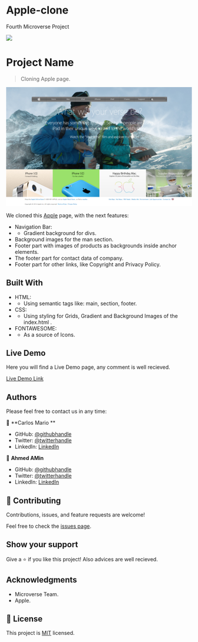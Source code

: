 # Apple-clone

Fourth Microverse Project

![](https://img.shields.io/badge/Microverse-blueviolet)

# Project Name

> Cloning Apple page.

![screenshot](./src/images/app_screenshot.png)

We cloned this [Apple](https://web.archive.org/web/20140301004610/http://www.apple.com/) page, with the next features:

- Navigation Bar:
- - Gradient background for divs.
- Background images for the man section.
- Footer part with images of products as backgrounds inside anchor elements.
- The footer part for contact data of company.
- Footer part for other links, like Copyright and Privacy Policy.

## Built With

- HTML:
- - Using semantic tags like: main, section, footer.
- CSS:
- - Using styling for Grids, Gradient and Background Images of the index.html .
- FONTAWESOME:
- - As a source of Icons.

## Live Demo

Here you will find a Live Demo page, any comment is well recieved.

[Live Demo Link](https://raw.githack.com/AhmedAmin90/Apple-clone/main/index.html)

## Authors

Please feel free to contact us in any time:

👤 **Carlos Mario **

- GitHub: [@githubhandle](https://github.com/MrkarlosM)
- Twitter: [@twitterhandle](@MrkarlosM)
- LinkedIn: [LinkedIn](https://www.linkedin.com/in/carlos-mario-martinez-b1768355/)

👤 **Ahmed AMin**

- GitHub: [@githubhandle](https://github.com/AhmedAmin90)
- Twitter: [@twitterhandle](https://twitter.com/AhmedAmin12383)
- LinkedIn: [LinkedIn](https://www.linkedin.com/in/ahmed-amin-quality/)

## 🤝 Contributing

Contributions, issues, and feature requests are welcome!

Feel free to check the [issues page](https://github.com/AhmedAmin90/Apple-clone/issues).

## Show your support

Give a ⭐️ if you like this project!
Also advices are well recieved.

## Acknowledgments

- Microverse Team.
- Apple.

## 📝 License

This project is [MIT](./LICENSE.md) licensed.
